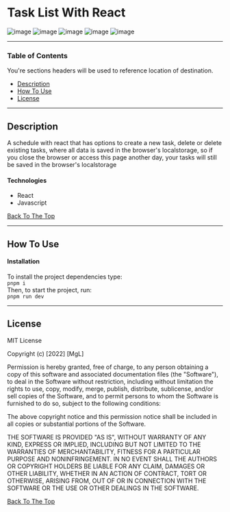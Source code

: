 # Task List With React

![image](https://user-images.githubusercontent.com/96927347/211233718-025f3420-c102-4d5c-8f9e-6554fea3ba47.png)
![image](https://user-images.githubusercontent.com/96927347/211233759-cd132827-b9c2-46a0-a0a6-1776e22aba60.png)
![image](https://user-images.githubusercontent.com/96927347/211233797-77fc798d-1de8-4e45-bff6-b51633e68749.png)
![image](https://user-images.githubusercontent.com/96927347/211233810-3fdbd9f6-0665-479c-ba53-f739bbf47119.png)
![image](https://user-images.githubusercontent.com/96927347/211233819-23cb41e1-0eb5-4c2e-9162-245252a5af08.png)




---

### Table of Contents
You're sections headers will be used to reference location of destination.

- [Description](#description)
- [How To Use](#how-to-use)
- [License](#license)

---

## Description

A schedule with react that has options to create a new task, delete or delete existing tasks, where all data is saved in the browser's localstorage, so if you close the browser or access this page another day, your tasks will still be saved in the browser's localstorage


#### Technologies

- React
- Javascript

[Back To The Top](#task-list-with-react)

---

## How To Use

#### Installation
To install the project dependencies type:\
`pnpm i`\
Then, to start the project, run:\
`pnpm run dev`

---

## License

MIT License

Copyright (c) [2022] [MgL]

Permission is hereby granted, free of charge, to any person obtaining a copy
of this software and associated documentation files (the "Software"), to deal
in the Software without restriction, including without limitation the rights
to use, copy, modify, merge, publish, distribute, sublicense, and/or sell
copies of the Software, and to permit persons to whom the Software is
furnished to do so, subject to the following conditions:

The above copyright notice and this permission notice shall be included in all
copies or substantial portions of the Software.

THE SOFTWARE IS PROVIDED "AS IS", WITHOUT WARRANTY OF ANY KIND, EXPRESS OR
IMPLIED, INCLUDING BUT NOT LIMITED TO THE WARRANTIES OF MERCHANTABILITY,
FITNESS FOR A PARTICULAR PURPOSE AND NONINFRINGEMENT. IN NO EVENT SHALL THE
AUTHORS OR COPYRIGHT HOLDERS BE LIABLE FOR ANY CLAIM, DAMAGES OR OTHER
LIABILITY, WHETHER IN AN ACTION OF CONTRACT, TORT OR OTHERWISE, ARISING FROM,
OUT OF OR IN CONNECTION WITH THE SOFTWARE OR THE USE OR OTHER DEALINGS IN THE
SOFTWARE.

[Back To The Top](#task-list-with-react)

